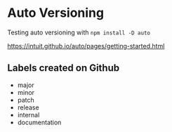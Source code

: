 # Auto Versioning

Testing auto versioning with `npm install -D auto`

https://intuit.github.io/auto/pages/getting-started.html


## Labels created on Github

 - major
 - minor 
 - patch 
 - release 
 - internal
 - documentation

